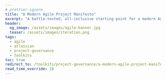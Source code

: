```yaml
---
# prettier-ignore
title: "A Modern Agile Project Manifesto"
excerpt: "A battle-tested, all-inclusive starting point for a modern Agile project."
header:
  og_image: /assets/images/agile-banner.jpg
  teaser: /assets/images/iteration.png
tags:
  - agile
  - atlassian
  - project-governance
  - toolkits
toc: true
redirect_to: /toolkits/project-governance/a-modern-agile-project-manifesto/
read_time_override: 18
---
```

